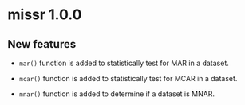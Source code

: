 # missr 1.0.0

## New features

* `mar()` function is added to statistically test for MAR in a dataset.

* `mcar()` function is added to statistically test for
MCAR in a dataset.

* `mnar()` function is added to determine if a dataset
is MNAR.
